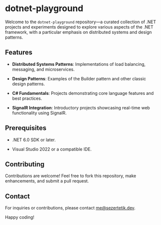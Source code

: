 # dotnet-playground

Welcome to the `dotnet-playground` repository—a curated collection of .NET projects and experiments designed to explore various aspects of the .NET framework, with a particular emphasis on distributed systems and design patterns.

## Features

- **Distributed Systems Patterns**: Implementations of load balancing, messaging, and microservices.

- **Design Patterns**: Examples of the Builder pattern and other classic design patterns.

- **C# Fundamentals**: Projects demonstrating core language features and best practices.

- **SignalR Integration**: Introductory projects showcasing real-time web functionality using SignalR.

## Prerequisites

- .NET 6.0 SDK or later.

- Visual Studio 2022 or a compatible IDE.

## Contributing

Contributions are welcome! Feel free to fork this repository, make enhancements, and submit a pull request.

## Contact

For inquiries or contributions, please contact me@sezertetik.dev.

Happy coding!
